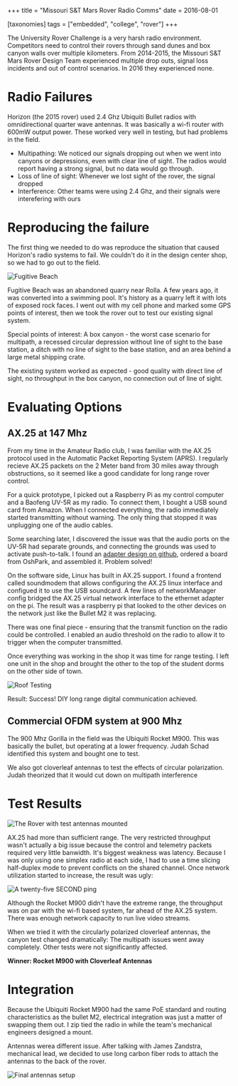 +++
title = "Missouri S&T Mars Rover Radio Comms"
date = 2016-08-01

[taxonomies]
tags = ["embedded", "college", "rover"]
+++


The University Rover Challenge is a very harsh radio environment. Competitors need to control their rovers through sand dunes and box canyon walls over multiple kilometers. From 2014-2015, the Missouri S&T Mars Rover Design Team experienced multiple drop outs, signal loss incidents and out of control scenarios. In 2016 they experienced none.

# Radio Failures

Horizon (the 2015 rover) used 2.4 Ghz Ubiquiti Bullet radios with omnidirectional quarter wave antennas. It was basically a wi-fi router with 600mW output power. These worked very well in testing, but had problems in the field. 

* Multipathing: We noticed our signals dropping out when we went into canyons or depressions, even with clear line of sight. The radios would report having a strong signal, but no data would go through.
* Loss of line of sight: Whenever we lost sight of the rover, the signal dropped
* Interference: Other teams were using 2.4 Ghz, and their signals were interefering with ours


# Reproducing the failure

The first thing we needed to do was reproduce the situation that caused Horizon's radio systems to fail. We couldn't do it in the design center shop, so we had to go out to the field.

![Fugitive Beach](/images/fugitive_beach_1.jpg)

Fugitive Beach was an abandoned quarry near Rolla. A few years ago, it was converted into a swimming pool. It's history as a quarry left it with lots of exposed rock faces. I went out with my cell phone and marked some GPS points of interest, then we took the rover out to test our existing signal system.

Special points of interest: A box canyon - the worst case scenario for multipath, a recessed circular depression without line of sight to the base station, a ditch with no line of sight to the base station, and an area behind a large metal shipping crate.

The existing system worked as expected - good quality with direct line of sight, no throughput in the box canyon, no connection out of line of sight.

# Evaluating Options

## AX.25 at 147 Mhz

From my time in the Amateur Radio club, I was familiar with the AX.25 protocol used in the Automatic Packet Reporting System (APRS). I regularly recieve AX.25 packets on the 2 Meter band from 30 miles away through obstructions, so it seemed like a good candidate for long range rover control.

For a quick prototype, I picked out a Raspberry Pi as my control computer and a Baofeng UV-5R as my radio. To connect them, I bought a USB sound card from Amazon. When I connected everything, the radio immediately started transmitting without warning. The only thing that stopped it was unplugging one of the audio cables.

Some searching later, I discovered the issue was that the audio ports on the UV-5R had separate grounds, and connecting the grounds was used to activate push-to-talk. I found an [adapter design on github](https://github.com/johnboiles/BaofengUV5R-TRRS), ordered a board from OshPark, and assembled it. Problem solved!

On the software side, Linux has built in AX.25 support. I found a frontend called soundmodem that allows configuring the AX.25 linux interface and configued it to use the USB soundcard. A few lines of networkManager config bridged the AX.25 virtual network interface to the ethernet adapter on the pi. The result was a raspberry pi that looked to the other devices on the network just like the Bullet M2 it was replacing.

There was one final piece - ensuring that the transmit function on the radio could be controlled. I enabled an audio threshold on the radio to allow it to trigger when the computer transmitted. 

Once everything was working in the shop it was time for range testing. I left one unit in the shop and brought the other to the top of the student dorms on the other side of town.

![Roof Testing](/images/roof_testing.jpg)

Result: Success! DIY long range digital communication achieved.

## Commercial OFDM system at 900 Mhz

The 900 Mhz Gorilla in the field was the Ubiquiti Rocket M900. This was basically the bullet, but operating at a lower frequency. Judah Schad identified this system and bought one to test.

We also got cloverleaf antennas to test the effects of circular polarization. Judah theorized that it would cut down on multipath interference

# Test Results

![The Rover with test antennas mounted](/images/fugitive_beach_antennas.jpg)

AX.25 had more than sufficient range. The very restricted throughput wasn't actually a big issue because the control and telemetry packets required very little banwidth. It's biggest weakness was latency. Because I was only using one simplex radio at each side, I had to use a time slicing half-duplex mode to prevent conflicts on the shared channel. Once network utilization started to increase, the result was ugly:

![A twenty-five SECOND ping](/images/longping.jpg)

Although the Rocket M900 didn't have the extreme range, the throughput was on par with the wi-fi based system, far ahead of the AX.25 system. There was enough network capacity to run live video streams.

When we tried it with the circularly polarized cloverleaf antennas, the canyon test changed dramatically: The multipath issues went away completely. Other tests were not significantly affected.


**Winner: Rocket M900 with Cloverleaf Antennas**

# Integration

Because the Ubiquiti Rocket M900 had the same PoE standard and routing characteristics as the bullet M2, electrical integration was just a matter of swapping them out. I zip tied the radio in while the team's mechanical engineers designed a mount. 

Antennas werea different issue. After talking with James Zandstra, mechanical lead, we decided to use long carbon fiber rods to attach the antennas to the back of the rover.

![Final antennas setup](/images/final_rover_antennas.jpg) 